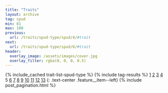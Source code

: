 ```yaml
---
title: "Traits"
layout: archive
tag: spud
min: 81
max: 100
previous:
  url: /traits/spud-type/spud/4/#trait
next:
  url: /traits/spud-type/spud/6/#trait
header:
  overlay_image: /assets/images/cover.jpg
  overlay_filter: rgba(0, 0, 0, 0.5)
---
```

{% include_cached trait-list-spud-type %}
{% include tag-results %}
[1](/traits/spud-type/spud/1/#trait) [2](/traits/spud-type/spud/2/#trait) [3](/traits/spud-type/spud/3/#trait) [4](/traits/spud-type/spud/4/#trait) 5 [6](/traits/spud-type/spud/6/#trait) [7](/traits/spud-type/spud/7/#trait) [8](/traits/spud-type/spud/8/#trait) [9](/traits/spud-type/spud/9/#trait) [10](/traits/spud-type/spud/10/#trait) [11](/traits/spud-type/spud/11/#trait) [12](/traits/spud-type/spud/12/#trait) [13](/traits/spud-type/spud/13/#trait) 
{: .text-center .feature__item--left}
{% include post_pagination.html %}
